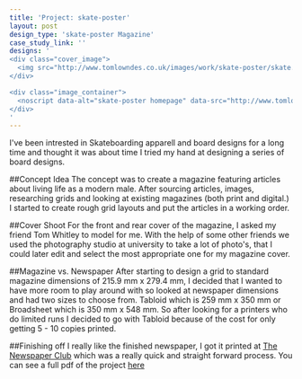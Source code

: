 ```yaml
---
title: 'Project: skate-poster'
layout: post
design_type: 'skate-poster Magazine'
case_study_link: ''
designs: '
<div class="cover_image">
  <img src="http://www.tomlowndes.co.uk/images/work/skate-poster/skate.svg" alt="alt foundry logo"/>
</div>

<div class="image_container">
  <noscript data-alt="skate-poster homepage" data-src="http://www.tomlowndes.co.uk/images/work/skate-poster/homepage.jpg" data-src-retina="http://tomlowndes.co.uk/images/work/skate-poster/homepage@2x.jpg"><img src="http://www.tomlowndes.co.uk/images/work/skate-poster/homepage.jpg" alt="skate-poster homepage"></noscript>
</div>
'
---
```


I've been intrested in Skateboarding apparell and board designs for a long time and thought it was about time I tried my hand at designing a series of board designs.
<!--more-->

##Concept Idea
The concept was to create a magazine featuring articles about living life as a modern male. After sourcing articles, images, researching grids and looking at existing magazines (both print and digital.) I started to create rough grid layouts and put the articles in a working order. 

##Cover Shoot
For the front and rear cover of the magazine, I asked my friend Tom Whitley to model for me. With the help of some other friends we used the photography studio at university to take a lot of photo's, that I could later edit and select the most appropriate one for my magazine cover.

##Magazine vs. Newspaper
After starting to design a grid to standard magazine dimensions of 215.9 mm x 279.4 mm, I decided that I wanted to have more room to play around with so looked at newspaper dimensions and had two sizes to choose from. Tabloid which is 259 mm x 350 mm or Broadsheet which is 350 mm x 548 mm. So after looking for a printers who do limited runs I decided to go with Tabloid because of the cost for only getting 5 - 10 copies printed.

##Finishing off 
I really like the finished newspaper, I got it printed at [The Newspaper Club](http://www.newspaperclub.com/) which was a really quick and straight forward process. You can see a full pdf of the project [here](/images/pdf/skate-posterdps.pdf)
